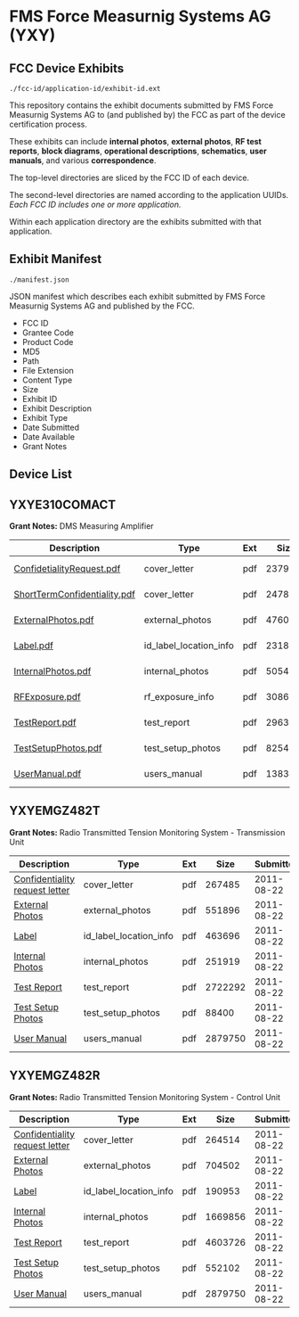 # FMS Force Measurnig Systems AG (YXY)
## FCC Device Exhibits

```
./fcc-id/application-id/exhibit-id.ext
```

This repository contains the exhibit documents submitted by FMS Force Measurnig Systems AG to (and published by) the FCC as part of the device certification process.

These exhibits can include **internal photos**, **external photos**, **RF test reports**, **block diagrams**, **operational descriptions**, **schematics**, **user manuals**, and various **correspondence**.

The top-level directories are sliced by the FCC ID of each device.

The second-level directories are named according to the application UUIDs. *Each FCC ID includes one or more application.*

Within each application directory are the exhibits submitted with that application. 

## Exhibit Manifest

```
./manifest.json
```

JSON manifest which describes each exhibit submitted by FMS Force Measurnig Systems AG and published by the FCC.

- FCC ID
- Grantee Code
- Product Code
- MD5
- Path
- File Extension
- Content Type
- Size
- Exhibit ID
- Exhibit Description
- Exhibit Type
- Date Submitted
- Date Available
- Grant Notes

## Device List
## YXYE310COMACT
**Grant Notes:** DMS Measuring Amplifier

| Description | Type | Ext | Size | Submitted | Available |
| ----------- | ---- | --- | ---- | --------- | --------- |
| [ConfidetialityRequest.pdf](YXYE310COMACT/31546c727f89d8da20b70be8472f4ae9/3267398.pdf) | cover_letter | pdf | 237924 | 2017-01-23 | 2017-01-23 |
| [ShortTermConfidentiality.pdf](YXYE310COMACT/31546c727f89d8da20b70be8472f4ae9/3267405.pdf) | cover_letter | pdf | 247889 | 2017-01-23 | 2017-01-23 |
| [ExternalPhotos.pdf](YXYE310COMACT/31546c727f89d8da20b70be8472f4ae9/3267399.pdf) | external_photos | pdf | 476095 | 2017-01-23 | 2017-01-31 |
| [Label.pdf](YXYE310COMACT/31546c727f89d8da20b70be8472f4ae9/3267401.pdf) | id_label_location_info | pdf | 23189 | 2017-01-23 | 2017-01-23 |
| [InternalPhotos.pdf](YXYE310COMACT/31546c727f89d8da20b70be8472f4ae9/3267400.pdf) | internal_photos | pdf | 505456 | 2017-01-23 | 2017-01-31 |
| [RFExposure.pdf](YXYE310COMACT/31546c727f89d8da20b70be8472f4ae9/3267403.pdf) | rf_exposure_info | pdf | 308682 | 2017-01-23 | 2017-01-23 |
| [TestReport.pdf](YXYE310COMACT/31546c727f89d8da20b70be8472f4ae9/3267406.pdf) | test_report | pdf | 2963091 | 2017-01-23 | 2017-01-23 |
| [TestSetupPhotos.pdf](YXYE310COMACT/31546c727f89d8da20b70be8472f4ae9/3267407.pdf) | test_setup_photos | pdf | 825407 | 2017-01-23 | 2017-01-31 |
| [UserManual.pdf](YXYE310COMACT/31546c727f89d8da20b70be8472f4ae9/3267408.pdf) | users_manual | pdf | 1383406 | 2017-01-23 | 2017-01-31 |
## YXYEMGZ482T
**Grant Notes:** Radio Transmitted Tension Monitoring System - Transmission Unit

| Description | Type | Ext | Size | Submitted | Available |
| ----------- | ---- | --- | ---- | --------- | --------- |
| [Confidentiality request letter](YXYEMGZ482T/2871a1a264b457453ce9629e067957b6/1526886.pdf) | cover_letter | pdf | 267485 | 2011-08-22 | 2011-08-22 |
| [External Photos](YXYEMGZ482T/2871a1a264b457453ce9629e067957b6/1526887.pdf) | external_photos | pdf | 551896 | 2011-08-22 | 2011-08-22 |
| [Label](YXYEMGZ482T/2871a1a264b457453ce9629e067957b6/1526889.pdf) | id_label_location_info | pdf | 463696 | 2011-08-22 | 2011-08-22 |
| [Internal Photos](YXYEMGZ482T/2871a1a264b457453ce9629e067957b6/1526888.pdf) | internal_photos | pdf | 251919 | 2011-08-22 | 2011-08-22 |
| [Test Report](YXYEMGZ482T/2871a1a264b457453ce9629e067957b6/1526892.pdf) | test_report | pdf | 2722292 | 2011-08-22 | 2011-08-22 |
| [Test Setup Photos](YXYEMGZ482T/2871a1a264b457453ce9629e067957b6/1526893.pdf) | test_setup_photos | pdf | 88400 | 2011-08-22 | 2011-08-22 |
| [User Manual](YXYEMGZ482T/2871a1a264b457453ce9629e067957b6/1526894.pdf) | users_manual | pdf | 2879750 | 2011-08-22 | 2011-08-22 |
## YXYEMGZ482R
**Grant Notes:** Radio Transmitted Tension Monitoring System - Control Unit

| Description | Type | Ext | Size | Submitted | Available |
| ----------- | ---- | --- | ---- | --------- | --------- |
| [Confidentiality request letter](YXYEMGZ482R/e875621f5a7261e4ba805919f39f8089/1526897.pdf) | cover_letter | pdf | 264514 | 2011-08-22 | 2011-08-22 |
| [External Photos](YXYEMGZ482R/e875621f5a7261e4ba805919f39f8089/1526898.pdf) | external_photos | pdf | 704502 | 2011-08-22 | 2011-08-22 |
| [Label](YXYEMGZ482R/e875621f5a7261e4ba805919f39f8089/1526900.pdf) | id_label_location_info | pdf | 190953 | 2011-08-22 | 2011-08-22 |
| [Internal Photos](YXYEMGZ482R/e875621f5a7261e4ba805919f39f8089/1526899.pdf) | internal_photos | pdf | 1669856 | 2011-08-22 | 2011-08-22 |
| [Test Report](YXYEMGZ482R/e875621f5a7261e4ba805919f39f8089/1526903.pdf) | test_report | pdf | 4603726 | 2011-08-22 | 2011-08-22 |
| [Test Setup Photos](YXYEMGZ482R/e875621f5a7261e4ba805919f39f8089/1526904.pdf) | test_setup_photos | pdf | 552102 | 2011-08-22 | 2011-08-22 |
| [User Manual](YXYEMGZ482R/e875621f5a7261e4ba805919f39f8089/1526894.pdf) | users_manual | pdf | 2879750 | 2011-08-22 | 2011-08-22 |
